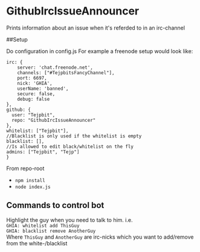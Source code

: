 # GithubIrcIssueAnnouncer
Prints information about an issue when it's referded to in an irc-channel 

##Setup

Do configuration in config.js
For example a freenode setup would look like:
```
irc: {
    server: 'chat.freenode.net', 
    channels: ["#TejpbitsFancyChannel"],
    port: 6697,
    nick: 'GHIA',
    userName: 'banned',
    secure: false,
    debug: false
},
github: {
  user: "Tejpbit",
  repo: "GithubIrcIssueAnnouncer"
},
whitelist: ["Tejpbit"],
//Blacklist is only used if the whitelist is empty
blacklist: [],
//Is allowed to edit black/whitelist on the fly
admins: ["Tejpbit", "Tejp"]
}
```

From repo-root
- `npm install`
- `node index.js`

## Commands to control bot
Highlight the guy when you need to talk to him. i.e. <br />
`GHIA: whitelist add ThisGuy`<br />
`GHIA: blacklist remove AnotherGuy`<br />
Where `ThisGuy` and `AnotherGuy` are irc-nicks which you want to add/remove from the white-/blacklist
